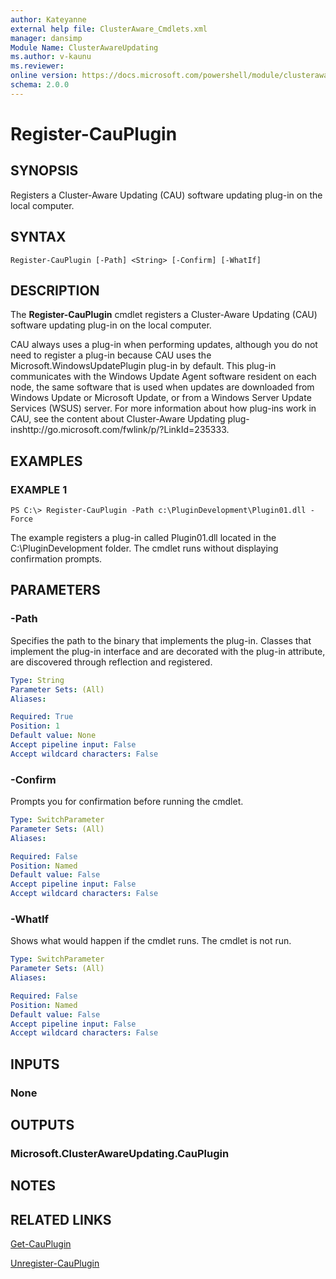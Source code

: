 ```yaml
---
author: Kateyanne
external help file: ClusterAware_Cmdlets.xml
manager: dansimp
Module Name: ClusterAwareUpdating
ms.author: v-kaunu
ms.reviewer: 
online version: https://docs.microsoft.com/powershell/module/clusterawareupdating/register-cauplugin?view=windowsserver2012-ps&wt.mc_id=ps-gethelp
schema: 2.0.0
---
```


# Register-CauPlugin

## SYNOPSIS
Registers a Cluster-Aware Updating (CAU) software updating plug-in on the local computer.

## SYNTAX

```
Register-CauPlugin [-Path] <String> [-Confirm] [-WhatIf]
```

## DESCRIPTION
The **Register-CauPlugin** cmdlet registers a Cluster-Aware Updating (CAU) software updating plug-in on the local computer. 

CAU always uses a plug-in when performing updates, although you do not need to register a plug-in because CAU uses the Microsoft.WindowsUpdatePlugin plug-in by default.
This plug-in communicates with the Windows Update Agent software resident on each node, the same software that is used when updates are downloaded from Windows Update or Microsoft Update, or from a Windows Server Update Services (WSUS) server.
For more information about how plug-ins work in CAU, see the content about Cluster-Aware Updating plug-inshttp://go.microsoft.com/fwlink/p/?LinkId=235333.

## EXAMPLES

### EXAMPLE 1
```
PS C:\> Register-CauPlugin -Path c:\PluginDevelopment\Plugin01.dll -Force
```

The example registers a plug-in called Plugin01.dll located in the C:\PluginDevelopment folder.
The cmdlet runs without displaying confirmation prompts.

## PARAMETERS

### -Path
Specifies the path to the binary that implements the plug-in.
Classes that implement the plug-in interface and are decorated with the plug-in attribute, are discovered through reflection and registered.

```yaml
Type: String
Parameter Sets: (All)
Aliases: 

Required: True
Position: 1
Default value: None
Accept pipeline input: False
Accept wildcard characters: False
```

### -Confirm
Prompts you for confirmation before running the cmdlet.

```yaml
Type: SwitchParameter
Parameter Sets: (All)
Aliases: 

Required: False
Position: Named
Default value: False
Accept pipeline input: False
Accept wildcard characters: False
```

### -WhatIf
Shows what would happen if the cmdlet runs.
The cmdlet is not run.

```yaml
Type: SwitchParameter
Parameter Sets: (All)
Aliases: 

Required: False
Position: Named
Default value: False
Accept pipeline input: False
Accept wildcard characters: False
```

## INPUTS

### None

## OUTPUTS

### Microsoft.ClusterAwareUpdating.CauPlugin

## NOTES

## RELATED LINKS

[Get-CauPlugin](./Get-CauPlugin.md)

[Unregister-CauPlugin](./Unregister-CauPlugin.md)

